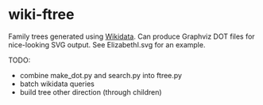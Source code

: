 # wiki-ftree

Family trees generated using [Wikidata](https://www.wikidata.org/). Can produce Graphviz DOT files for nice-looking SVG output. See ElizabethI.svg for an example.

TODO:
+ combine make_dot.py and search.py into ftree.py
+ batch wikidata queries
+ build tree other direction (through children)
